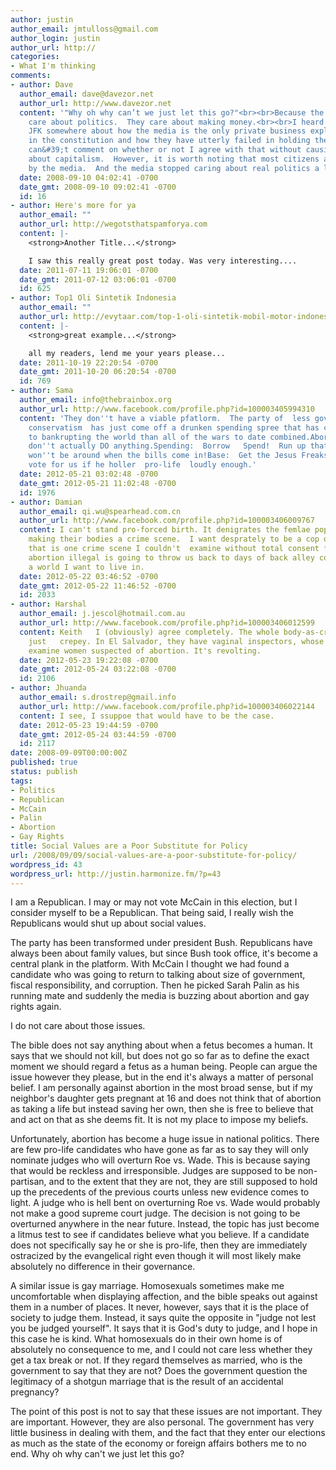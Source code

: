 ```yaml
---
author: justin
author_email: jmtulloss@gmail.com
author_login: justin
author_url: http://
categories:
- What I'm thinking
comments:
- author: Dave
  author_email: dave@davezor.net
  author_url: http://www.davezor.net
  content: '"Why oh why can’t we just let this go?"<br><br>Because the media doesn&#39;t
    care about politics.  They care about making money.<br><br>I heard a speech by
    JFK somewhere about how the media is the only private business explicitly mentioned
    in the constitution and how they have utterly failed in holding their responsibility.  I
    can&#39;t comment on whether or not I agree with that without causing a huge debate
    about capitalism.  However, it is worth noting that most citizens are informed
    by the media.  And the media stopped caring about real politics a long time ago.'
  date: 2008-09-10 04:02:41 -0700
  date_gmt: 2008-09-10 09:02:41 -0700
  id: 16
- author: Here's more for ya
  author_email: ""
  author_url: http://wegotsthatspamforya.com
  content: |-
    <strong>Another Title...</strong>

    I saw this really great post today. Was very interesting....
  date: 2011-07-11 19:06:01 -0700
  date_gmt: 2011-07-12 03:06:01 -0700
  id: 625
- author: Top1 Oli Sintetik Indonesia
  author_email: ""
  author_url: http://evytaar.com/top-1-oli-sintetik-mobil-motor-indonesia/
  content: |-
    <strong>great example...</strong>

    all my readers, lend me your years please...
  date: 2011-10-19 22:20:54 -0700
  date_gmt: 2011-10-20 06:20:54 -0700
  id: 769
- author: Sama
  author_email: info@thebrainbox.org
  author_url: http://www.facebook.com/profile.php?id=100003405994310
  content: 'They don''t have a viable pfatlorm.  The party of  less government  and  fiscal
    conservatism  has just come off a drunken spending spree that has come closer
    to bankrupting the world than all of the wars to date combined.Abortion:  Talk  pro-life  but
    don''t actually DO anything.Spending:  Borrow   Spend!  Run up that credit card!  We
    won''t be around when the bills come in!Base:  Get the Jesus Freaks involved!  They''ll
    vote for us if he holler  pro-life  loudly enough.'
  date: 2012-05-21 03:02:48 -0700
  date_gmt: 2012-05-21 11:02:48 -0700
  id: 1976
- author: Damian
  author_email: qi.wu@spearhead.com.cn
  author_url: http://www.facebook.com/profile.php?id=100003406009767
  content: I can't stand pro-forced birth. It denigrates the femlae population to
    making their bodies a crime scene.  I want desprately to be a cop one day but
    that is one crime scene I couldn't  examine without total consent from the women.  Making
    abortion illegal is going to throw us back to days of back alley coat hanger abortions.  Not
    a world I want to live in.
  date: 2012-05-22 03:46:52 -0700
  date_gmt: 2012-05-22 11:46:52 -0700
  id: 2033
- author: Harshal
  author_email: j.jescol@hotmail.com.au
  author_url: http://www.facebook.com/profile.php?id=100003406012599
  content: Keith   I (obviously) agree completely. The whole body-as-crime-scene is
    just   crepey. In El Salvador, they have vaginal inspectors, whose job it is to
    examine women suspected of abortion. It's revolting.
  date: 2012-05-23 19:22:08 -0700
  date_gmt: 2012-05-24 03:22:08 -0700
  id: 2106
- author: Jhuanda
  author_email: s.drostrep@gmail.info
  author_url: http://www.facebook.com/profile.php?id=100003406022144
  content: I see, I ssuppoe that would have to be the case.
  date: 2012-05-23 19:44:59 -0700
  date_gmt: 2012-05-24 03:44:59 -0700
  id: 2117
date: 2008-09-09T00:00:00Z
published: true
status: publish
tags:
- Politics
- Republican
- McCain
- Palin
- Abortion
- Gay Rights
title: Social Values are a Poor Substitute for Policy
url: /2008/09/09/social-values-are-a-poor-substitute-for-policy/
wordpress_id: 43
wordpress_url: http://justin.harmonize.fm/?p=43
---
```


I am a Republican. I may or may not vote McCain in this election, but I consider myself to be a Republican. That being said, I really wish the Republicans would shut up about social values.

The party has been transformed under president Bush. Republicans have always been about family values, but since Bush took office, it's become a central plank in the platform. With McCain I thought we had found a candidate who was going to return to talking about size of government, fiscal responsibility, and corruption. Then he picked Sarah Palin as his running mate and suddenly the media is buzzing about abortion and gay rights again.

I do not care about those issues.

The bible does not say anything about when a fetus becomes a human. It says that we should not kill, but does not go so far as to define the exact moment we should regard a fetus as a human being. People can argue the issue however they please, but in the end it's always a matter of personal belief. I am personally against abortion in the most broad sense, but if my neighbor's daughter gets pregnant at 16 and does not think that of abortion as taking a life but instead saving her own, then she is free to believe that and act on that as she deems fit. It is not my place to impose my beliefs.

Unfortunately, abortion has become a huge issue in national politics. There are few pro-life candidates who have gone as far as to say they will only nominate judges who will overturn Roe vs. Wade. This is because saying that would be reckless and irresponsible. Judges are supposed to be non-partisan, and to the extent that they are not, they are still supposed to hold up the precedents of the previous courts unless new evidence comes to light. A judge who is hell bent on overturning Roe vs. Wade would probably not make a good supreme court judge. The decision is not going to be overturned anywhere in the near future. Instead, the topic has just become a litmus test to see if candidates believe what you believe. If a candidate does not specifically say he or she is pro-life, then they are immediately ostracized by the evangelical right even though it will most likely make absolutely no difference in their governance.

A similar issue is gay marriage. Homosexuals sometimes make me uncomfortable when displaying affection, and the bible speaks out against them in a number of places. It never, however, says that it is the place of society to judge them. Instead, it says quite the opposite in "judge not lest you be judged yourself". It says that it is God's duty to judge, and I hope in this case he is kind. What homosexuals do in their own home is of absolutely no consequence to me, and I could not care less whether they get a tax break or not. If they regard themselves as married, who is the government to say that they are not? Does the government question the legitimacy of a shotgun marriage that is the result of an accidental pregnancy?

The point of this post is not to say that these issues are not important. They are important. However, they are also personal. The government has very little business in dealing with them, and the fact that they enter our elections as much as the state of the economy or foreign affairs bothers me to no end. Why oh why can't we just let this go?
